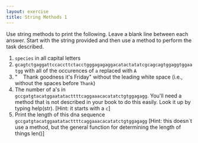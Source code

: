 ```yaml
---
layout: exercise
title: String Methods 1
---
```


Use string methods to print the following. Leave a blank line between
each answer. Start with the string provided and then use a method to
perform the task described.

1. `species` in all capital letters
2. `gcagtctgaggattccaccttctacctgggagagaggacatactatatcgcagcagtggaggtggaatgg`
    with all of the occurences of `a` replaced with `A`
3.  "    Thank goodness it's Friday" without the leading white space
    (i.e., without the spaces before `Thank`)
4.  The number of a's in
    `gccgatgtacatggaatatacttttcaggaaacacatatctgtggagagg`. You'll need a
    method that is not described in your book to do this easily. Look it
    up by typing help(str). [Hint: it starts with a `c`]
5.  Print the length of this dna sequence
    `gccgatgtacatggaatatacttttcaggaaacacatatctgtggagagg` [Hint: this
    doesn`t use a method, but the general function for determining the
    length of things len()]

